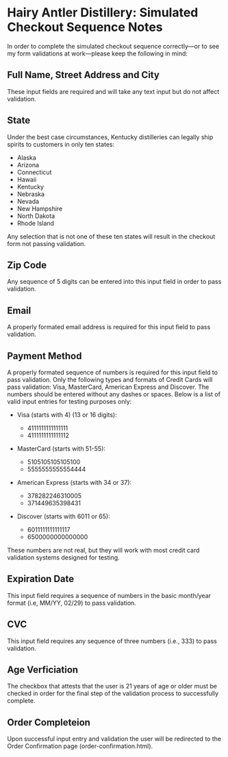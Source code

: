 # Hairy Antler Distillery: Simulated Checkout Sequence Notes

In order to complete the simulated checkout sequence correctly—or to see my form validations at work—please keep the following in mind:

## Full Name, Street Address and City

These input fields are required and will take any text input but do not affect validation.

## State

Under the best case circumstances, Kentucky distilleries can legally ship spirits to customers in only ten states:

- Alaska
- Arizona
- Connecticut
- Hawaii
- Kentucky
- Nebraska
- Nevada
- New Hampshire
- North Dakota
- Rhode Island
  
Any selection that is not one of these ten states will result in the checkout form not passing validation.

## Zip Code

Any sequence of 5 digits can be entered into this input field in order to pass validation.

## Email

A properly formated email address is required for this input field to pass validation.

## Payment Method

A properly formated sequence of numbers is required for this input field to pass validation.
Only the following types and formats of Credit Cards will pass validation: Visa, MasterCard, American Express and Discover. The numbers should be entered without any dashes or spaces. Below is a list of valid input entries for testing purposes only:

- Visa (starts with 4) (13 or 16 digits):

  - 4111111111111111 
  - 4111111111111112 

- MasterCard (starts with 51-55):

  - 5105105105105100
  - 5555555555554444

- American Express (starts with 34 or 37):
  - 378282246310005
  - 371449635398431

- Discover (starts with 6011 or 65):
    - 6011111111111117
    - 6500000000000000

These numbers are not real, but they will work with most credit card validation systems designed for testing.

## Expiration Date

This input field requires a sequence of numbers in the basic month/year format (i.e, MM/YY, 02/29) to pass validation.

## CVC

This input field requires any sequence of three numbers (i.e., 333) to pass validation.

## Age Verficiation

The checkbox that attests that the user is 21 years of age or older must be checked in order for the final step of the validation process to successfully complete.

## Order Completeion

Upon successful input entry and validation the user will be redirected to the Order Confirmation page (order-confirmation.html).